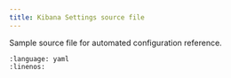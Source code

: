 ```yaml
---
title: Kibana Settings source file
---
```


Sample source file for automated configuration reference.

```{literalinclude} /_static/yaml/settings.yaml
:language: yaml
:linenos:
```